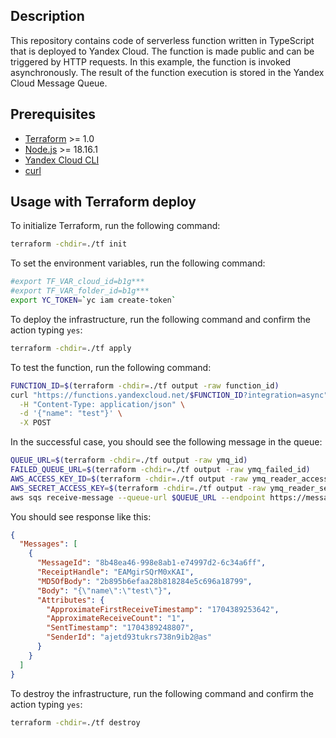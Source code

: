## Description

This repository contains code of serverless function written in TypeScript that is deployed to Yandex Cloud.
The function is made public and can be triggered by HTTP requests. In this example, the function
is invoked asynchronously. The result of the function execution is stored in the Yandex Cloud Message Queue.

## Prerequisites

* [Terraform](https://www.terraform.io/downloads.html) >= 1.0
* [Node.js](https://nodejs.org/en/download/) >= 18.16.1
* [Yandex Cloud CLI](https://cloud.yandex.ru/docs/cli/quickstart)
* [curl](https://curl.se/download.html)

## Usage with Terraform deploy

To initialize Terraform, run the following command:

```bash
terraform -chdir=./tf init
```

To set the environment variables, run the following command:

```bash
#export TF_VAR_cloud_id=b1g***
#export TF_VAR_folder_id=b1g***
export YC_TOKEN=`yc iam create-token`
```

To deploy the infrastructure, run the following command and confirm the action typing `yes`:

```bash
terraform -chdir=./tf apply
```

To test the function, run the following command:

```bash
FUNCTION_ID=$(terraform -chdir=./tf output -raw function_id)
curl "https://functions.yandexcloud.net/$FUNCTION_ID?integration=async" \
  -H "Content-Type: application/json" \
  -d '{"name": "test"}' \
  -X POST
```


In the successful case, you should see the following message in the queue:

```bash
QUEUE_URL=$(terraform -chdir=./tf output -raw ymq_id)
FAILED_QUEUE_URL=$(terraform -chdir=./tf output -raw ymq_failed_id)
AWS_ACCESS_KEY_ID=$(terraform -chdir=./tf output -raw ymq_reader_access_key)
AWS_SECRET_ACCESS_KEY=$(terraform -chdir=./tf output -raw ymq_reader_secret_key)
aws sqs receive-message --queue-url $QUEUE_URL --endpoint https://message-queue.api.cloud.yandex.net
```

You should see response like this:
```json
{
  "Messages": [
    {
      "MessageId": "8b48ea46-998e8ab1-e74997d2-6c34a6ff",
      "ReceiptHandle": "EAMgirSQrM0xKAI",
      "MD5OfBody": "2b895b6efaa28b818284e5c696a18799",
      "Body": "{\"name\":\"test\"}",
      "Attributes": {
        "ApproximateFirstReceiveTimestamp": "1704389253642",
        "ApproximateReceiveCount": "1",
        "SentTimestamp": "1704389248807",
        "SenderId": "ajetd93tukrs738n9ib2@as"
      }
    }
  ]
}
```

To destroy the infrastructure, run the following command and confirm the action typing `yes`:

```bash
terraform -chdir=./tf destroy
```
